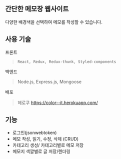 ## 간단한 메모장 웹사이트
다양한 배경색을 선택하여 메모를 작성할 수 있습니다.

## 사용 기술

프론트
> `React, Redux, Redux-thunk, Styled-components`

백엔드
>  Node.js, Express.js, Mongoose


배포
> 헤로쿠
> https://color--it.herokuapp.com/

## 기능
 - 로그인(jsonwebtoken)
 - 메모 작성, 읽기, 수정, 삭제 (CRUD)
 - 카테고리 생성/ 카테고리별로 메모 저장
 - 메모지 색깔별로 글 저장/렌더링
